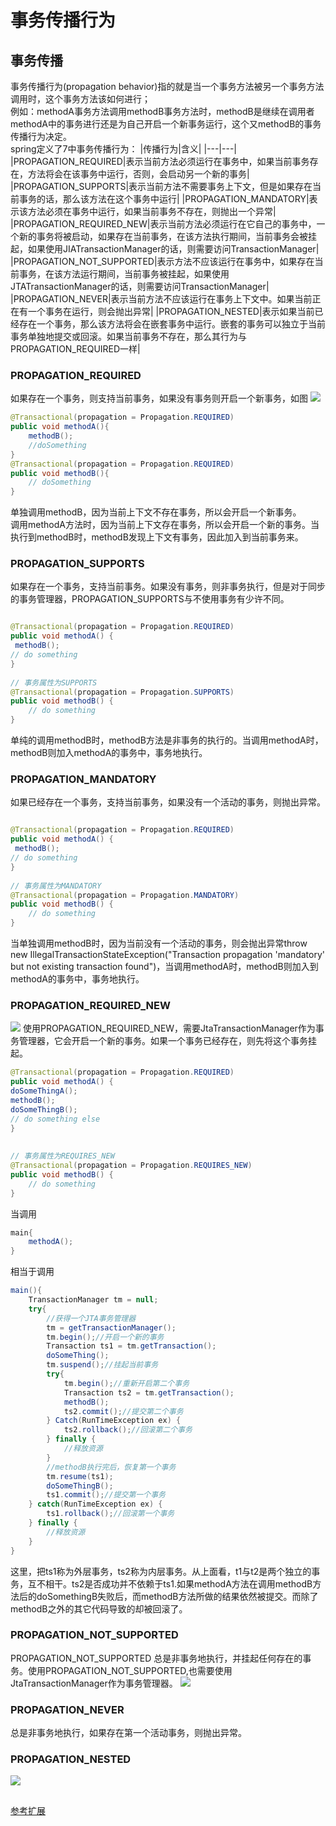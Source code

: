 # 事务传播行为

## 事务传播
事务传播行为(propagation behavior)指的就是当一个事务方法被另一个事务方法调用时，这个事务方法该如何进行；   
例如：methodA事务方法调用methodB事务方法时，methodB是继续在调用者methodA中的事务进行还是为自己开启一个新事务运行，这个又methodB的事务传播行为决定。  
spring定义了7中事务传播行为：
|传播行为|含义|
|---|---|
|PROPAGATION_REQUIRED|表示当前方法必须运行在事务中，如果当前事务存在，方法将会在该事务中运行，否则，会启动另一个新的事务|
|PROPAGATION_SUPPORTS|表示当前方法不需要事务上下文，但是如果存在当前事务的话，那么该方法在这个事务中运行|
|PROPAGATION_MANDATORY|表示该方法必须在事务中运行，如果当前事务不存在，则抛出一个异常|
|PROPAGATION_REQUIRED_NEW|表示当前方法必须运行在它自己的事务中，一个新的事务将被启动，如果存在当前事务，在该方法执行期间，当前事务会被挂起，如果使用JIATransactionManager的话，则需要访问TransactionManager|
|PROPAGATION_NOT_SUPPORTED|表示方法不应该运行在事务中，如果存在当前事务，在该方法运行期间，当前事务被挂起，如果使用JTATransactionManager的话，则需要访问TransactionManager|
|PROPAGATION_NEVER|表示当前方法不应该运行在事务上下文中。如果当前正在有一个事务在运行，则会抛出异常|
|PROPAGATION_NESTED|表示如果当前已经存在一个事务，那么该方法将会在嵌套事务中运行。嵌套的事务可以独立于当前事务单独地提交或回滚。如果当前事务不存在，那么其行为与PROPAGATION_REQUIRED一样|

### PROPAGATION_REQUIRED
如果存在一个事务，则支持当前事务，如果没有事务则开启一个新事务，如图
![](./img/t01.dib)

```java
@Transactional(propagation = Propagation.REQUIRED)
public void methodA(){
    methodB();
    //doSomething
}
@Transactional(propagation = Propagation.REQUIRED)
public void methodB(){
    // doSomething
}
```
单独调用methodB，因为当前上下文不存在事务，所以会开启一个新事务。   
调用methodA方法时，因为当前上下文存在事务，所以会开启一个新的事务。当执行到methodB时，methodB发现上下文有事务，因此加入到当前事务来。

### PROPAGATION_SUPPORTS
如果存在一个事务，支持当前事务。如果没有事务，则非事务执行，但是对于同步的事务管理器，PROPAGATION_SUPPORTS与不使用事务有少许不同。 
```java

@Transactional(propagation = Propagation.REQUIRED)
public void methodA() {
 methodB();
// do something
}
 
// 事务属性为SUPPORTS
@Transactional(propagation = Propagation.SUPPORTS)
public void methodB() {
    // do something
}
```
单纯的调用methodB时，methodB方法是非事务的执行的。当调用methodA时，methodB则加入methodA的事务中，事务地执行。

### PROPAGATION_MANDATORY
如果已经存在一个事务，支持当前事务，如果没有一个活动的事务，则抛出异常。
```java

@Transactional(propagation = Propagation.REQUIRED)
public void methodA() {
 methodB();
// do something
}
 
// 事务属性为MANDATORY
@Transactional(propagation = Propagation.MANDATORY)
public void methodB() {
    // do something
}
```
当单独调用methodB时，因为当前没有一个活动的事务，则会抛出异常throw new IllegalTransactionStateException("Transaction propagation 'mandatory' but not existing transaction found")，当调用methodA时，methodB则加入到methodA的事务中，事务地执行。

### PROPAGATION_REQUIRED_NEW
![](img/t02.png)
使用PROPAGATION_REQUIRED_NEW，需要JtaTransactionManager作为事务管理器，它会开启一个新的事务。如果一个事务已经存在，则先将这个事务挂起。
```java
@Transactional(propagation = Propagation.REQUIRED)
public void methodA() {
doSomeThingA();
methodB();
doSomeThingB();
// do something else
}
 
 
// 事务属性为REQUIRES_NEW
@Transactional(propagation = Propagation.REQUIRES_NEW)
public void methodB() {
    // do something
}
```
当调用
```java
main{
    methodA();
}
```
相当于调用
```java
main(){
    TransactionManager tm = null;
    try{
        //获得一个JTA事务管理器
        tm = getTransactionManager();
        tm.begin();//开启一个新的事务
        Transaction ts1 = tm.getTransaction();
        doSomeThing();
        tm.suspend();//挂起当前事务
        try{
            tm.begin();//重新开启第二个事务
            Transaction ts2 = tm.getTransaction();
            methodB();
            ts2.commit();//提交第二个事务
        } Catch(RunTimeException ex) {
            ts2.rollback();//回滚第二个事务
        } finally {
            //释放资源
        }
        //methodB执行完后，恢复第一个事务
        tm.resume(ts1);
        doSomeThingB();
        ts1.commit();//提交第一个事务
    } catch(RunTimeException ex) {
        ts1.rollback();//回滚第一个事务
    } finally {
        //释放资源
    }
}
```
这里，把ts1称为外层事务，ts2称为内层事务。从上面看，t1与t2是两个独立的事务，互不相干。ts2是否成功并不依赖于ts1.如果methodA方法在调用methodB方法后的doSomethingB失败后，而methodB方法所做的结果依然被提交。而除了methodB之外的其它代码导致的却被回滚了。

### PROPAGATION_NOT_SUPPORTED
PROPAGATION_NOT_SUPPORTED 总是非事务地执行，并挂起任何存在的事务。使用PROPAGATION_NOT_SUPPORTED,也需要使用JtaTransactionManager作为事务管理器。 
![](img/t03.png)

### PROPAGATION_NEVER
总是非事务地执行，如果存在第一个活动事务，则抛出异常。

### PROPAGATION_NESTED
![](img/t04.png)


##
[参考扩展](https://blog.csdn.net/qq_34552004/article/details/79599275?utm_medium=distribute.pc_relevant.none-task-blog-BlogCommendFromMachineLearnPai2-4.channel_param&depth_1-utm_source=distribute.pc_relevant.none-task-blog-BlogCommendFromMachineLearnPai2-4.channel_param)